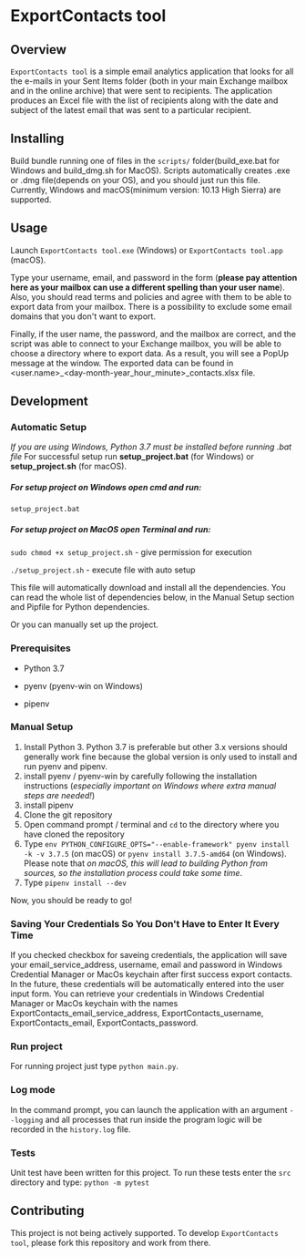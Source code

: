 # ExportContacts tool

## Overview

`ExportContacts tool` is a simple email analytics application that looks for all the e-mails in your Sent Items folder (both in your main Exchange mailbox and in the online archive) that were sent to recipients. The application produces an Excel file with the list of recipients along with the date and subject of the latest email that was sent to a particular recipient.

## Installing

Build bundle running one of files in the `scripts/` folder(build_exe.bat for Windows and build_dmg.sh for MacOS). Scripts automatically creates .exe or .dmg file(depends on your OS), and you should just run this file. Currently, Windows and macOS(minimum version: 10.13 High Sierra) are supported.

## Usage

Launch `ExportContacts tool.exe` (Windows) or `ExportContacts tool.app` (macOS).

Type your username, email, and password in the form (**please pay attention here as your mailbox can use a different spelling than your user name**). Also, you should read terms and policies and agree with them to be able to export data from your mailbox. There is a possibility to exclude some email domains that you don't want to export.

Finally, if the user name, the password, and the mailbox are correct, and the script was able to connect to your Exchange mailbox, you will be able to choose a directory where to export data. As a result, you will see a PopUp message at the window. The exported data can be found in <user<span>.name>_<day-month-year_hour_minute>_contacts.xlsx file.

## Development

### Automatic Setup
_If you are using Windows, Python 3.7 must be installed before running .bat file_
For successful setup run **setup_project.bat** (for Windows) or **setup_project.sh** (for macOS). 

##### For setup project on Windows open cmd and run:

`setup_project.bat`

##### For setup project on MacOS open Terminal and run:

`sudo chmod +x setup_project.sh` - give permission for execution

`./setup_project.sh` - execute file with auto setup

This file will automatically download and install all the dependencies. You can read the whole list of dependencies below, in the Manual Setup section and Pipfile for Python dependencies.

Or you can manually set up the project.

### Prerequisites

- Python 3.7

- pyenv (pyenv-win on Windows)

- pipenv

### Manual Setup

1. Install Python 3. Python 3.7 is preferable but other 3.x versions should generally work fine because the global version is only used to install and run pyenv and pipenv.
2. install pyenv / pyenv-win by carefully following the installation instructions (*especially important on Windows where extra manual steps are needed!*)
3. install pipenv
4. Clone the git repository 
5. Open command prompt / terminal and `cd` to the directory where you have cloned the repository
6. Type `env PYTHON_CONFIGURE_OPTS="--enable-framework" pyenv install -k -v 3.7.5` (on macOS) or  `pyenv install 3.7.5-amd64` (on Windows). Please note that *on macOS, this will lead to building Python from sources, so the installation process could take some time*.
7. Type `pipenv install --dev`

Now, you should be ready to go!

### Saving Your Credentials So You Don't Have to Enter It Every Time
If you checked checkbox for saveing credentials, the application will save your email_service_address, username, email and password in Windows Credential Manager or MacOs keychain after first success export contacts. In the future, these credentials will be automatically entered into the user input form. You can retrieve your credentials in Windows Credential Manager or MacOs keychain with the names ExportContacts_email_service_address, ExportContacts_username, ExportContacts_email, ExportContacts_password.

### Run project
For running project just type `python main.py`.

### Log mode
In the command prompt, you can launch the application with an argument `--logging` and all processes that run inside the program logic will be recorded in the `history.log` file.

### Tests
Unit test have been written for this project. To run these tests enter the `src` directory and type:
`python -m pytest`

## Contributing

This project is not being actively supported. To develop `ExportContacts tool`, please fork this repository and work from there.
